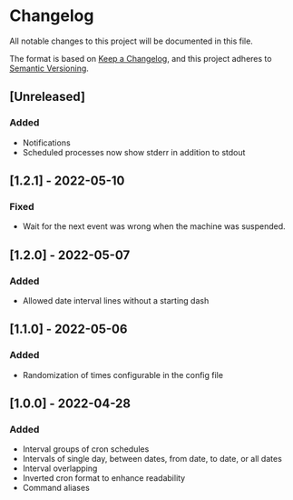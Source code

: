 # Changelog
All notable changes to this project will be documented in this file.

The format is based on [Keep a Changelog](https://keepachangelog.com/en/1.0.0/),
and this project adheres to [Semantic Versioning](https://semver.org/spec/v2.0.0.html).

## [Unreleased]
### Added
- Notifications
- Scheduled processes now show stderr in addition to stdout

## [1.2.1] - 2022-05-10
### Fixed
- Wait for the next event was wrong when the machine was suspended.

## [1.2.0] - 2022-05-07
### Added
- Allowed date interval lines without a starting dash

## [1.1.0] - 2022-05-06
### Added
- Randomization of times configurable in the config file

## [1.0.0] - 2022-04-28
### Added
- Interval groups of cron schedules
- Intervals of single day, between dates, from date, to date, or all dates
- Interval overlapping
- Inverted cron format to enhance readability
- Command aliases
